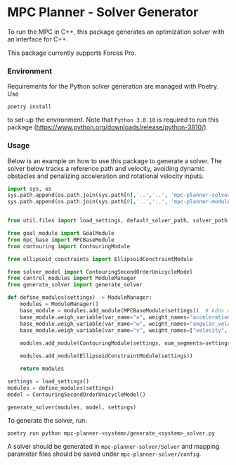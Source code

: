# MPC Planner - Solver Generator
To run the MPC in C++, this package generates an optimization solver with an interface for C++.

This package currently supports Forces Pro.

### Environment
Requirements for the Python solver generation are managed with Poetry. Use

```
poetry install
```

to set-up the environment. Note that `Python 3.8.10` is required to run this package (https://www.python.org/downloads/release/python-3810/).

### Usage
Below is an example on how to use this package to generate a solver. The solver below tracks a reference path and velocity, avoiding dynamic obstacles and penalizing acceleration and rotational velocity inputs.

```python
import sys, os
sys.path.append(os.path.join(sys.path[0],'..','..', 'mpc-planner-solver-generator'))
sys.path.append(os.path.join(sys.path[0],'..','..', 'mpc-planner-modules', 'scripts'))


from util.files import load_settings, default_solver_path, solver_path

from goal_module import GoalModule
from mpc_base import MPCBaseModule
from contouring import ContouringModule

from ellipsoid_constraints import EllipsoidConstraintModule

from solver_model import ContouringSecondOrderUnicycleModel
from control_modules import ModuleManager
from generate_solver import generate_solver

def define_modules(settings) -> ModuleManager:
    modules = ModuleManager()
    base_module = modules.add_module(MPCBaseModule(settings))  # Adds weights to the overall weight list
    base_module.weigh_variable(var_name="a", weight_names="acceleration")
    base_module.weigh_variable(var_name="w", weight_names="angular_velocity")
    base_module.weigh_variable(var_name="v", weight_names=["velocity", "reference_velocity"], cost_function=lambda x, w, r: w[0] * (x - w[1]) ** 2 / r**2)
    
    modules.add_module(ContouringModule(settings, num_segments=settings["contouring"]["num_segments"]))  # Adds weights to the overall weight list

    modules.add_module(EllipsoidConstraintModule(settings)) 

    return modules

settings = load_settings()
modules = define_modules(settings)
model = ContouringSecondOrderUnicycleModel()

generate_solver(modules, model, settings)
```

To generate the solver, run:

```
poetry run python mpc-planner-<system>/generate_<system>_solver.py
```

A solver should be generated in `mpc-planner-solver/Solver` and mapping parameter files should be saved under `mpc-planner-solver/config`.

